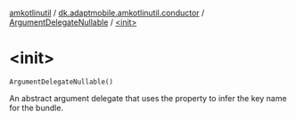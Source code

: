 [amkotlinutil](../../index.md) / [dk.adaptmobile.amkotlinutil.conductor](../index.md) / [ArgumentDelegateNullable](index.md) / [&lt;init&gt;](-init-.md)

# &lt;init&gt;

`ArgumentDelegateNullable()`

An abstract argument delegate that uses the property to infer the key name for the bundle.

